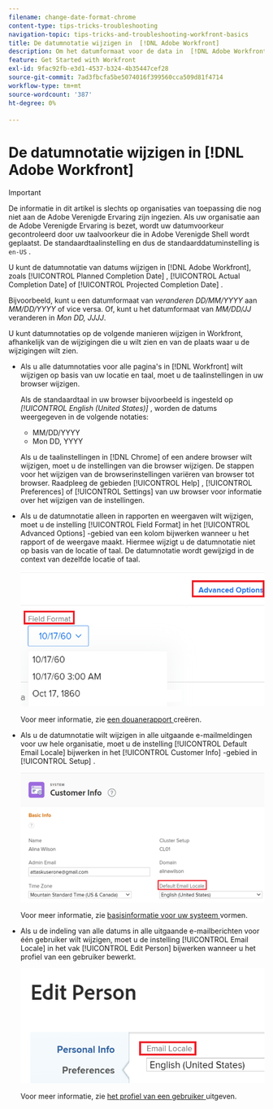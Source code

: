 ```yaml
---
filename: change-date-format-chrome
content-type: tips-tricks-troubleshooting
navigation-topic: tips-tricks-and-troubleshooting-workfront-basics
title: De datumnotatie wijzigen in  [!DNL Adobe Workfront]
description: Om het datumformaat voor de data in  [!DNL Adobe Workfront]  te veranderen moet u de taalmontages in uw browser veranderen.
feature: Get Started with Workfront
exl-id: 9fac92fb-e3d1-4537-b324-4b35447cef28
source-git-commit: 7ad3fbcfa5be5074016f399560cca509d81f4714
workflow-type: tm+mt
source-wordcount: '387'
ht-degree: 0%

---
```


# De datumnotatie wijzigen in [!DNL Adobe Workfront]

<!--this article used to be called "Change the date format in Adobe Workfront when using Chrome". The team decieded to make it more generic and hide the steps. Also see drafted content below-->

>[!IMPORTANT]
>
> De informatie in dit artikel is slechts op organisaties van toepassing die nog niet aan de Adobe Verenigde Ervaring zijn ingezien.
> Als uw organisatie aan de Adobe Verenigde Ervaring is bezet, wordt uw datumvoorkeur gecontroleerd door uw taalvoorkeur die in Adobe Verenigde Shell wordt geplaatst. De standaardtaalinstelling en dus de standaarddatuminstelling is `en-US` .

U kunt de datumnotatie van datums wijzigen in [!DNL Adobe Workfront], zoals [!UICONTROL Planned Completion Date] , [!UICONTROL Actual Completion Date] of [!UICONTROL Projected Completion Date] .

Bijvoorbeeld, kunt u een datumformaat van _veranderen DD/MM/YYYY_ aan _MM/DD/YYYY_ of vice versa.
Of, kunt u het datumformaat van _MM/DD/JJ_ veranderen in _Mon DD, JJJJ_.

U kunt datumnotaties op de volgende manieren wijzigen in Workfront, afhankelijk van de wijzigingen die u wilt zien en van de plaats waar u de wijzigingen wilt zien.

* Als u alle datumnotaties voor alle pagina&#39;s in [!DNL Workfront] wilt wijzigen op basis van uw locatie en taal, moet u de taalinstellingen in uw browser wijzigen.

  Als de standaardtaal in uw browser bijvoorbeeld is ingesteld op *[!UICONTROL English (United States)]* , worden de datums weergegeven in de volgende notaties:

   * MM/DD/YYYY
   * Mon DD, YYYY

  Als u de taalinstellingen in [!DNL Chrome] of een andere browser wilt wijzigen, moet u de instellingen van die browser wijzigen. De stappen voor het wijzigen van de browserinstellingen variëren van browser tot browser. Raadpleeg de gebieden [!UICONTROL Help] , [!UICONTROL Preferences] of [!UICONTROL Settings] van uw browser voor informatie over het wijzigen van de instellingen.

* Als u de datumnotatie alleen in rapporten en weergaven wilt wijzigen, moet u de instelling [!UICONTROL Field Format] in het [!UICONTROL Advanced Options] -gebied van een kolom bijwerken wanneer u het rapport of de weergave maakt. Hiermee wijzigt u de datumnotatie niet op basis van de locatie of taal. De datumnotatie wordt gewijzigd in de context van dezelfde locatie of taal.

  ![](assets/field-format-in-advanced-options-of-a-view-highlighted.png)

  Voor meer informatie, zie [ een douanerapport ](../../reports-and-dashboards/reports/creating-and-managing-reports/create-custom-report.md) creëren.

* Als u de datumnotatie wilt wijzigen in alle uitgaande e-mailmeldingen voor uw hele organisatie, moet u de instelling [!UICONTROL Default Email Locale] bijwerken in het [!UICONTROL Customer Info] -gebied in [!UICONTROL Setup] .

  ![](assets/default-email-locale-field.png)

  Voor meer informatie, zie [ basisinformatie voor uw systeem ](../../administration-and-setup/get-started-wf-administration/configure-basic-info.md) vormen.

* Als u de indeling van alle datums in alle uitgaande e-mailberichten voor één gebruiker wilt wijzigen, moet u de instelling [!UICONTROL Email Locale] in het vak [!UICONTROL Edit Person] bijwerken wanneer u het profiel van een gebruiker bewerkt.

  ![](assets/email-locale-for-user-profile-highlighted.png)

  Voor meer informatie, zie [ het profiel van een gebruiker ](../../administration-and-setup/add-users/create-and-manage-users/edit-a-users-profile.md) uitgeven.

<!--drafted because we should not document steps for a third-party application

To change your language settings in Chrome:

1. Click the 3-dots in the top right corner of your Chrome interface, then click **Settings**.
1. On the left area of the Settings page, expand **Advanced**, then click **Languages**.  
   Or  
   Search for *language*&nbsp;at the top of the Settings page, then click **Languages**.

1. In the **Language** list, locate the language and region that use your preferred date format.

   **Example:** If you speak English and you want the date format to be MM/DD/YYYY, you would select **English (United States)**. If you speak English and you want the date format to be DD/MM/YYY, you would select **English (United Kingdom)**.

1. (Conditional) If the language and region you want to use are not visible in the list, click **Add languages** to add it to the list.
1. Click the 3-dot menu next to the language and region you want to use, then click **Move to the top**.
1. Return to the Workfront interface, then refresh the page.  
   The date format is now updated in projects and other areas of Workfront that use MM/DD/YYYY or DD/MM/YYYY format when displaying dates.

   -->
